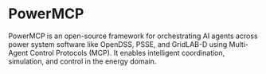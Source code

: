# PowerMCP
PowerMCP is an open-source framework for orchestrating AI agents across power system software like OpenDSS, PSSE, and GridLAB-D using Multi-Agent Control Protocols (MCP). It enables intelligent coordination, simulation, and control in the energy domain.
